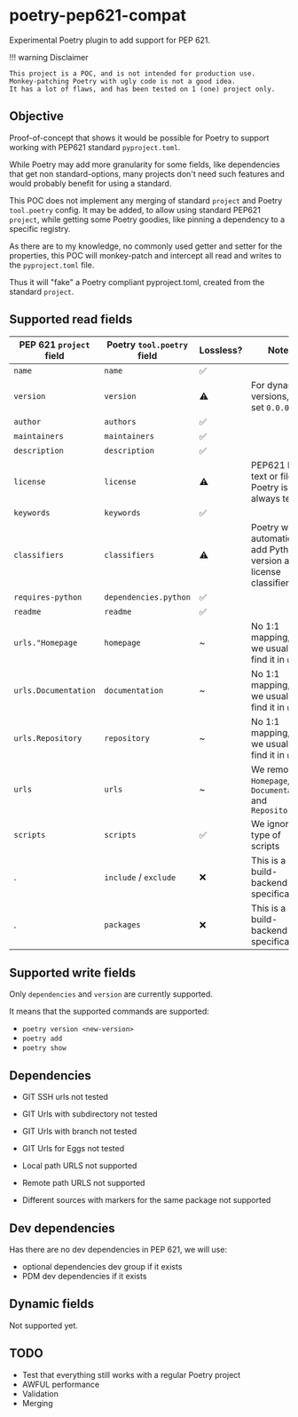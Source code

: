 # poetry-pep621-compat

Experimental Poetry plugin to add support for PEP 621.

!!! warning Disclaimer

    This project is a POC, and is not intended for production use.
    Monkey-patching Poetry with ugly code is not a good idea.
    It has a lot of flaws, and has been tested on 1 (one) project only.

## Objective

Proof-of-concept that shows it would be possible for Poetry to support working with PEP621 standard `pyproject.toml`.

While Poetry may add more granularity for some fields, like dependencies that get non standard-options, many projects don't need such features and would probably benefit for using a standard.

This POC does not implement any merging of standard `project` and Poetry `tool.poetry` config. It may be added, to allow using standard PEP621 `project`, while getting some Poetry goodies, like pinning a dependency to a specific registry.

As there are to my knowledge, no commonly used getter and setter for the properties, this POC will monkey-patch and intercept all read and writes to the `pyproject.toml` file.

Thus it will "fake" a Poetry compliant pyproject.toml, created from the standard `project`.

## Supported read fields

| PEP 621 `project` field | Poetry `tool.poetry` field | Lossless? | Notes                                                                 |
| ----------------------- | -------------------------- | --------- | --------------------------------------------------------------------- |
| `name`                  | `name`                     | ✅         |                                                                       |
| `version`               | `version`                  | ⚠️         | For dynamic versions, we set `0.0.0`                                  |
| `author`                | `authors`                  | ✅         |                                                                       |
| `maintainers`           | `maintainers`              | ✅         |                                                                       |
| `description`           | `description`              | ✅         |                                                                       |
| `license`               | `license`                  | ⚠️         | PEP621 has text or file, Poetry is always text                        |
| `keywords`              | `keywords`                 | ✅         |                                                                       |
| `classifiers`           | `classifiers`              | ⚠️         | Poetry will automatically add Python version and license classifiers. |
| `requires-python`       | `dependencies.python`      | ✅         |                                                                       |
| `readme`                | `readme`                   | ✅         |                                                                       |
| `urls."Homepage`        | `homepage`                 | ~         | No 1:1 mapping, but we usually find it in `urls`                      |
| `urls.Documentation`    | `documentation`            | ~         | No 1:1 mapping, but we usually find it in `urls`                      |
| `urls.Repository`       | `repository`               | ~         | No 1:1 mapping, but we usually find it in `urls`                      |
| `urls`                  | `urls`                     | ~         | We removed `Homepage`, `Documentation` and `Repository`               |
| `scripts`               | `scripts`                  | ✅         | We ignore type of scripts                                             |
| .                       | `include` / `exclude`      | ❌         | This is a build-backend specification                                 |
| .                       | `packages`                 | ❌         | This is a build-backend specification                                 |

## Supported write fields

Only `dependencies` and `version` are currently supported.

It means that the supported commands are supported:

- `poetry version <new-version>`
- `poetry add`
- `poetry show`

## Dependencies

- GIT SSH urls not tested
- GIT Urls with subdirectory not tested
- GIT Urls with branch not tested
- GIT Urls for Eggs not tested

- Local path URLS not supported
- Remote path URLS not supported

- Different sources with markers for the same package not supported

## Dev dependencies

Has there are no dev dependencies in PEP 621, we will use:

- optional dependencies dev group if it exists
- PDM dev dependencies if it exists

## Dynamic fields

Not supported yet.


## TODO

- Test that everything still works with a regular Poetry project
- AWFUL performance
- Validation
- Merging
